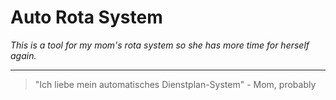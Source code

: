 # Auto Rota System #

*This is a tool for my mom's rota system so she has more time for herself again.*

---

> "Ich liebe mein automatisches Dienstplan-System" - Mom, probably 